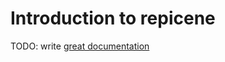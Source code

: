 # Introduction to repicene

TODO: write [great documentation](http://jacobian.org/writing/what-to-write/)
